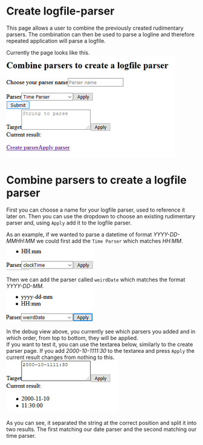 # Create logfile-parser
This page allows a user to combine the previously created rudimentary parsers. The combination can then be used to parse a logline and therefore repeated application will parse a logfile.

Currently the page looks like this.
<br>
![Image of the full create logfile parser page](./full_page.PNG)


# Combine parsers to create a logfile parser
First you can choose a name for your logfile parser, used to reference it later on.
Then you can use the dropdown to choose an existing rudimentary parser and, using `Apply` add it to the logfile parser.

As an example, if we wanted to parse a datetime of format *YYYY-DD-MMHH:MM* we could first add the `Time Parser` which matches *HH:MM*.
<br>
![Image after adding the time parser](./added_time_parser.PNG)

Then we can add the parser called `weirdDate` which matches the format *YYYY-DD-MM*.
<br>
![Image after adding the date parser](./added_date_parser.PNG)

In the debug view above, you currently see which parsers you added and in which order, from top to bottom, they will be applied.
<br>
If you want to test it, you can use the textarea below, similarly to the create parser page.
If you add *2000-10-1111:30* to the textarea and press `Apply` the current result changes from nothing to this.
<br>
![Image of applying a logfile parser](./apply_logfile_parser.PNG)

As you can see, it separated the string at the correct position and split it into two results. The first matching our date parser and the second matching our time parser.
